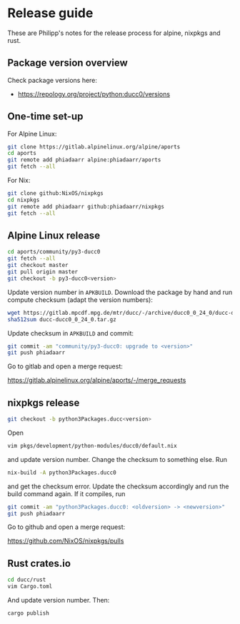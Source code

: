 # Release guide

These are Philipp's notes for the release process for alpine, nixpkgs and rust.

## Package version overview

Check package versions here:
- https://repology.org/project/python:ducc0/versions


## One-time set-up

For Alpine Linux:
```sh
git clone https://gitlab.alpinelinux.org/alpine/aports
cd aports
git remote add phiadaarr alpine:phiadaarr/aports
git fetch --all
```

For Nix:
```sh
git clone github:NixOS/nixpkgs
cd nixpkgs
git remote add phiadaarr github:phiadaarr/nixpkgs
git fetch --all
```

## Alpine Linux release

```sh
cd aports/community/py3-ducc0
git fetch --all
git checkout master
git pull origin master
git checkout -b py3-ducc0<version>
```
Update version number in `APKBUILD`.
Download the package by hand and run compute checksum (adapt the version numbers):
```sh
wget https://gitlab.mpcdf.mpg.de/mtr/ducc/-/archive/ducc0_0_24_0/ducc-ducc0_0_24_0.tar.gz
sha512sum ducc-ducc0_0_24_0.tar.gz
```
Update checksum in `APKBUILD` and commit:
```sh
git commit -am "community/py3-ducc0: upgrade to <version>"
git push phiadaarr
```
Go to gitlab and open a merge request:

https://gitlab.alpinelinux.org/alpine/aports/-/merge_requests

## nixpkgs release
```sh
git checkout -b python3Packages.ducc<version>
```
Open
```sh
vim pkgs/development/python-modules/ducc0/default.nix
```
and update version number. Change the checksum to something else. Run
```sh
nix-build -A python3Packages.ducc0
```
and get the checksum error. Update the checksum accordingly and run the build
command again. If it compiles, run
```sh
git commit -am "python3Packages.ducc0: <oldversion> -> <newversion>"
git push phiadaarr 
```

Go to github and open a merge request:

https://github.com/NixOS/nixpkgs/pulls

## Rust crates.io

```sh
cd ducc/rust
vim Cargo.toml
```
And update version number. Then:
```sh
cargo publish
```
